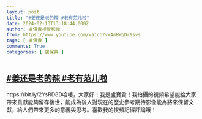 ```yaml
---
layout: post
title: "#姜还是老的辣 #老有范儿啦"
date: 2024-02-13T13:18:44.000Z
author: 盧保貴視覺影像
from: https://www.youtube.com/watch?v=AmHWqDr9svs
tags: [ 盧保貴 ]
comments: True
categories: [ 盧保貴 ]
---
```

<!--1707830324000-->
[#姜还是老的辣 #老有范儿啦](https://www.youtube.com/watch?v=AmHWqDr9svs)
------

<div>
https://bit.ly/2YsRD8D哈嘍，大家好！我是盧寶貴！我拍攝的視頻希望能給大家帶來貢獻能夠留存後世，能成為後人對現在的歷史參考期待影像能為將來保留文獻，給人們帶來更多的意義與思考。喜歡我的視頻記得評論哦！
</div>
